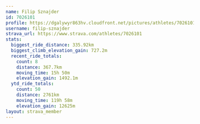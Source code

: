 ```yaml
---
name: Filip Sznajder
id: 7026101
profile: https://dgalywyr863hv.cloudfront.net/pictures/athletes/7026101/2123836/19/large.jpg
username: filip-sznajder
strava_url: https://www.strava.com/athletes/7026101
stats:
  biggest_ride_distance: 335.92km
  biggest_climb_elevation_gain: 727.2m
  recent_ride_totals:
    count: 8
    distance: 367.7km
    moving_time: 15h 50m
    elevation_gain: 1492.1m
  ytd_ride_totals:
    count: 50
    distance: 2761km
    moving_time: 119h 58m
    elevation_gain: 12625m
layout: strava_member
--- 
```


